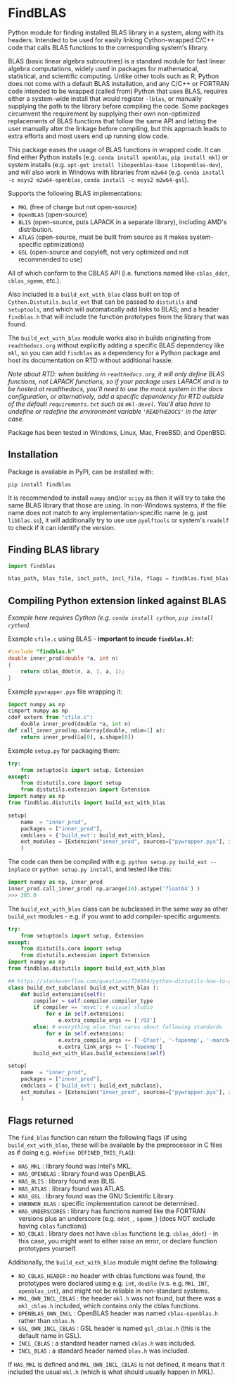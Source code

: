 # FindBLAS

Python module for finding installed BLAS library in a system, along with its headers. Intended to be used for easily linking Cython-wrapped C/C++ code that calls BLAS functions to the corresponding system's library.

BLAS (basic linear algebra subroutines) is a standard module for  fast linear algebra computations, widely used in packages for mathematical, statistical, and scientific computing. Unlike other tools such as R, Python does not come with a default BLAS installation, and any C/C++ or FORTRAN code intended to be wrapped (called from) Python that uses BLAS, requires either a system-wide install that would register `-lblas`, or manually supplying the path to the library before compiling the code. Some packages circumvent the requirement by supplying their own non-optimized replacements of BLAS functions that follow the same API and letting the user manually alter the linkage before compiling, but this approach leads to extra efforts and most users end up running slow code.

This package eases the usage of BLAS functions in wrapped code. It can find either Python installs (e.g. `conda install openblas`, `pip install mkl`) or system installs (e.g. `apt-get install libopenblas-base libopenblas-dev`), and will also work in Windows with libraries from `m2w64` (e.g. `conda install -c msys2 m2w64-openblas`, `conda install -c msys2 m2w64-gsl`).

Supports the following BLAS implementations:
* `MKL` (free of charge but not open-source)
* `OpenBLAS` (open-source)
* `BLIS` (open-source, puts LAPACK in a separate library), including AMD's distribution.
* `ATLAS` (open-source, must be built from source as it makes system-specific optimizations)
* `GSL` (open-source and copyleft, not very optimized and not recommended to use)

All of which conform to the CBLAS API (i.e. functions named like `cblas_ddot`, `cblas_sgemm`, etc.).

Also included is a `build_ext_with_blas` class built on top of `Cython.Distutils.build_ext` that can be passed to `distutils` and `setuptools`, and which will automatically add links to BLAS; and a header `findblas.h` that will include the function prototypes from the library that was found.

The `build_ext_with_blas` module works also in builds originating from `readthedocs.org` without explicitly adding a specific BLAS dependency like `mkl`, so you can add `findblas` as a dependency for a Python package and host its documentation on RTD without additional hassle.

*Note about RTD: when building in `readthedocs.org`, it will only define BLAS functions, not LAPACK functions, so if your package uses LAPACK and is to be hosted at readthedocs, you'll need to use the mock system in the docs configuration, or alternatively, add a specific dependency for RTD outside of the default `requirements.txt` such as `mkl-devel`. You'll also have to undefine or redefine the environment variable `'READTHEDOCS'` in the later case.*

Package has been tested in Windows, Linux, Mac, FreeBSD, and OpenBSD.

## Installation

Package is available in PyPI, can be installed with:

```pip install findblas```

It is recommended to install `numpy` and/or `scipy` as then it will try to take the same BLAS library that those are using. In non-Windows systems, if the file name does not match to any implementation-specific name (e.g. just `libblas.so`), it will additionally try to use use `pyelftools` or system's `readelf` to check if it can identify the version.

## Finding BLAS library

```python
import findblas

blas_path, blas_file, incl_path, incl_file, flags = findblas.find_blas()
```

## Compiling Python extension linked against BLAS

_Example here requires Cython (e.g. `conda install cython`, `pip install cython`)._

Example `cfile.c` using BLAS - **important to incude `findblas.h`!**:
```c
#include "findblas.h"
double inner_prod(double *a, int n)
{
	return cblas_ddot(n, a, 1, a, 1);
}
```

Example `pywrapper.pyx` file wrapping it:
```python
import numpy as np
cimport numpy as np
cdef extern from "cfile.c":
	double inner_prod(double *a, int n)
def call_inner_prod(np.ndarray[double, ndim=1] a):
	return inner_prod(&a[0], a.shape[0])
```

Example `setup.py` for packaging them:
```python
try:
    from setuptools import setup, Extension
except:
    from distutils.core import setup
    from distutils.extension import Extension
import numpy as np
from findblas.distutils import build_ext_with_blas

setup(
    name  = "inner_prod",
    packages = ["inner_prod"],
    cmdclass = {'build_ext': build_ext_with_blas},
    ext_modules = [Extension("inner_prod", sources=["pywrapper.pyx"], include_dirs=[np.get_include()])]
    )
```

The code can then be compiled with e.g. `python setup.py build_ext --inplace` or `python setup.py install`, and tested like this:
```python
import numpy as np, inner_prod
inner_prod.call_inner_prod( np.arange(10).astype('float64') )
>>> 285.0
```



The `build_ext_with_blas` class can be subclassed in the same way as other `build_ext` modules - e.g. if you want to add compiler-specific arguments:
```python
try:
    from setuptools import setup, Extension
except:
    from distutils.core import setup
    from distutils.extension import Extension
import numpy as np
from findblas.distutils import build_ext_with_blas

## https://stackoverflow.com/questions/724664/python-distutils-how-to-get-a-compiler-that-is-going-to-be-used
class build_ext_subclass( build_ext_with_blas ):
    def build_extensions(self):
        compiler = self.compiler.compiler_type
        if compiler == 'msvc': # visual studio
            for e in self.extensions:
                e.extra_compile_args += ['/O2']
        else: # everything else that cares about following standards
            for e in self.extensions:
                e.extra_compile_args += ['-Ofast', '-fopenmp', '-march=native', '-std=c99']
                e.extra_link_args += ['-fopenmp']
        build_ext_with_blas.build_extensions(self)

setup(
    name  = "inner_prod",
    packages = ["inner_prod"],
    cmdclass = {'build_ext': build_ext_subclass},
    ext_modules = [Extension("inner_prod", sources=["pywrapper.pyx"], include_dirs=[np.get_include()])]
    )
```

## Flags returned

The `find_blas` function can return the following flags (if using `build_ext_with_blas`, these will be available by the preprocessor in C files as if doing e.g. `#define DEFINED_THIS_FLAG`):
* `HAS_MKL` : library found was Intel's MKL.
* `HAS_OPENBLAS` : library found was OpenBLAS.
* `HAS_BLIS` : library found was BLIS.
* `HAS_ATLAS` : library found was ATLAS.
* `HAS_GSL` : library found was the GNU Scientific Library.
* `UNKNWON_BLAS` : specific implementation cannot be determined.
* `HAS_UNDERSCORES` : library has functions named like the FORTRAN versions plus an underscore (e.g. `ddot_`, `sgemm_`) (does NOT exclude having `cblas` functions)
* `NO_CBLAS` : library does not have `cblas` functions (e.g. `cblas_ddot`) - in this case, you might want to either raise an error, or declare function prototypes yourself.

Additionally, the `build_ext_with_blas` module might define the following:
* `NO_CBLAS_HEADER` : no header with cblas functions was found, the prototypes were declared using e.g. `int`, `double` (v.s. e.g. `MKL_INT`, `openblas_int`), and might not be reliable in non-standard systems.
* `MKL_OWN_INCL_CBLAS` : the header `mkl.h` was not found, but there was a `mkl_cblas.h` included, which contains only the cblas functions.
* `OPENBLAS_OWN_INCL` : OpenBLAS header was named `cblas-openblas.h` rather than `cblas.h`.
* `GSL_OWN_INCL_CBLAS` : GSL header is named `gsl_cblas.h` (this is the default name in GSL).
* `INCL_CBLAS` : a standard header named `cblas.h` was included.
* `INCL_BLAS` : a standard header named `blas.h` was included.

If `HAS_MKL` is defined and `MKL_OWN_INCL_CBLAS` is not defined, it means that it included the usual `mkl.h` (which is what should usually happen in MKL).

